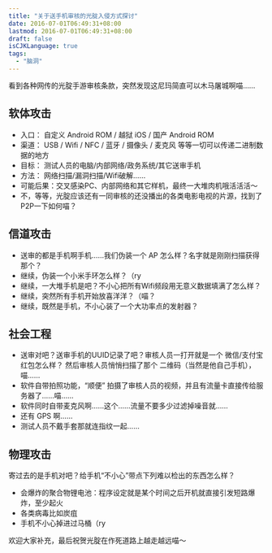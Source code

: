 ```yaml
---
title: "关于送手机审核的光腚入侵方式探讨"
date: 2016-07-01T06:49:31+08:00
lastmod: 2016-07-01T06:49:31+08:00
draft: false
isCJKLanguage: true
tags:
  - "脑洞"
---
```


看到各种网传的光腚手游审核条款，突然发现这尼玛简直可以木马屠城啊喵……

## 软体攻击

* 入口： 自定义 Android ROM / 越狱 iOS / 国产 Android ROM
* 渠道： USB / Wifi / NFC / 蓝牙 / 摄像头 / 麦克风 等等一切可以传递二进制数据的地方
* 目标： 测试人员的电脑/内部网络/政务系统/其它送审手机
* 方法： 网络扫描/漏洞扫描/Wifi破解……
* 可能后果：交叉感染PC、内部网络和其它样机，最终一大堆肉机哦活活活～
* 不，等等，光腚应该还有一同审核的还没播出的各类电影电视的片源，找到了P2P一下如何喵？

## 信道攻击

* 送审的都是手机啊手机……我们伪装一个 AP 怎么样？名字就是刚刚扫描获得那个？
* 继续，伪装一个小米手环怎么样？（ry
* 继续，一大堆手机是吧？不小心把所有Wifi频段用无意义数据填满了怎么样？
* 继续，突然所有手机开始放喜洋洋？（喵？
* 继续，既然是手机，不小心装了一个大功率点的发射器？

## 社会工程

* 送审对吧？送审手机的UUID记录了吧？审核人员一打开就是一个 微信/支付宝 红包怎么样？
然后审核人员悄悄扫描了那个 二维码（当然是他自己手机），喵……
* 软件自带拍照功能，“顺便” 拍摄了审核人员的视频，并且有流量卡直接传给服务器了……喵……
* 软件同时自带麦克风啊……这个……流量不要多少过滤掉噪音就……
* 还有 GPS 啊……
* 测试人员不戴手套那就连指纹一起……

## 物理攻击

寄过去的是手机对吧？给手机“不小心”带点下列难以检出的东西怎么样？

* 会爆炸的聚合物锂电池：程序设定就是某个时间之后开机就直接引发短路爆炸，至少起火
* 各类病毒比如炭疽
* 手机不小心掉进过马桶（ry

欢迎大家补充，最后祝贺光腚在作死道路上越走越远喵～